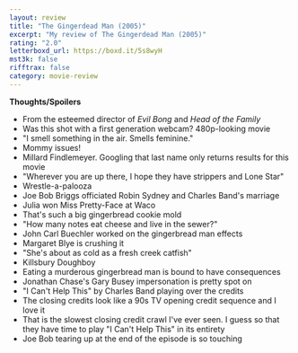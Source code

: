 ```yaml
---
layout: review
title: "The Gingerdead Man (2005)"
excerpt: "My review of The Gingerdead Man (2005)"
rating: "2.0"
letterboxd_url: https://boxd.it/5s8wyH
mst3k: false
rifftrax: false
category: movie-review
---
```


<b>Thoughts/Spoilers</b>

- From the esteemed director of <i>Evil Bong</i> and <i>Head of the Family</i>
- Was this shot with a first generation webcam? 480p-looking movie
- "I smell something in the air. Smells feminine."
- Mommy issues!
- Millard Findlemeyer. Googling that last name only returns results for this movie
- "Wherever you are up there, I hope they have strippers and Lone Star"
- Wrestle-a-palooza
- Joe Bob Briggs officiated Robin Sydney and Charles Band's marriage
- Julia won Miss Pretty-Face at Waco
- That's such a big gingerbread cookie mold
- "How many notes eat cheese and live in the sewer?"
- John Carl Buechler worked on the gingerbread man effects
- Margaret Blye is crushing it
- "She's about as cold as a fresh creek catfish"
- Killsbury Doughboy
- Eating a murderous gingerbread man is bound to have consequences
- Jonathan Chase's Gary Busey impersonation is pretty spot on
- "I Can't Help This" by Charles Band playing over the credits
- The closing credits look like a 90s TV opening credit sequence and I love it
- That is the slowest closing credit crawl I've ever seen. I guess so that they have time to play "I Can't Help This" in its entirety
- Joe Bob tearing up at the end of the episode is so touching
